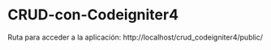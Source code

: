# CRUD-con-Codeigniter4

Ruta para acceder a la aplicación:
http://localhost/crud_codeigniter4/public/
